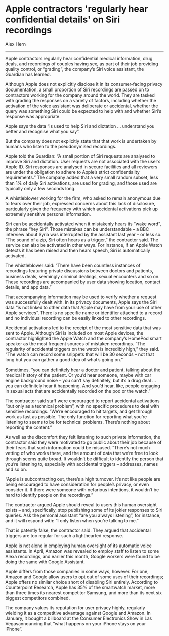# Apple contractors 'regularly hear confidential details' on Siri recordings

Alex Hern

---

Apple contractors regularly hear confidential medical information, drug deals, and recordings of couples having sex, as part of their job providing quality control, or “grading”, the company’s Siri voice assistant, the Guardian has learned.

Although Apple does not explicitly disclose it in its consumer-facing privacy documentation, a small proportion of Siri recordings are passed on to contractors working for the company around the world. They are tasked with grading the responses on a variety of factors, including whether the activation of the voice assistant was deliberate or accidental, whether the query was something Siri could be expected to help with and whether Siri’s response was appropriate.

Apple says the data “is used to help Siri and dictation … understand you better and recognise what you say”.

But the company does not explicitly state that that work is undertaken by humans who listen to the pseudonymised recordings.

Apple told the Guardian: “A small portion of Siri requests are analysed to improve Siri and dictation. User requests are not associated with the user’s Apple ID. Siri responses are analysed in secure facilities and all reviewers are under the obligation to adhere to Apple’s strict confidentiality requirements.” The company added that a very small random subset, less than 1% of daily Siri activations, are used for grading, and those used are typically only a few seconds long.

A whistleblower working for the firm, who asked to remain anonymous due to fears over their job, expressed concerns about this lack of disclosure, particularly given the frequency with which accidental activations pick up extremely sensitive personal information.

Siri can be accidentally activated when it mistakenly hears its “wake word”, the phrase “hey Siri”. Those mistakes can be understandable – a BBC interview about Syria was interrupted by the assistant last year – or less so. “The sound of a zip, Siri often hears as a trigger,” the contractor said. The service can also be activated in other ways. For instance, if an Apple Watch detects it has been raised and then hears speech, Siri is automatically activated.

The whistleblower said: “There have been countless instances of recordings featuring private discussions between doctors and patients, business deals, seemingly criminal dealings, sexual encounters and so on. These recordings are accompanied by user data showing location, contact details, and app data.”

That accompanying information may be used to verify whether a request was successfully dealt with. In its privacy documents, Apple says the Siri data “is not linked to other data that Apple may have from your use of other Apple services”. There is no specific name or identifier attached to a record and no individual recording can be easily linked to other recordings.

Accidental activations led to the receipt of the most sensitive data that was sent to Apple. Although Siri is included on most Apple devices, the contractor highlighted the Apple Watch and the company’s HomePod smart speaker as the most frequent sources of mistaken recordings. “The regularity of accidental triggers on the watch is incredibly high,” they said. “The watch can record some snippets that will be 30 seconds – not that long but you can gather a good idea of what’s going on.”

Sometimes, “you can definitely hear a doctor and patient, talking about the medical history of the patient. Or you’d hear someone, maybe with car engine background noise – you can’t say definitely, but it’s a drug deal … you can definitely hear it happening. And you’d hear, like, people engaging in sexual acts that are accidentally recorded on the pod or the watch.”

The contractor said staff were encouraged to report accidental activations “but only as a technical problem”, with no specific procedures to deal with sensitive recordings. “We’re encouraged to hit targets, and get through work as fast as possible. The only function for reporting what you’re listening to seems to be for technical problems. There’s nothing about reporting the content.”

As well as the discomfort they felt listening to such private information, the contractor said they were motivated to go public about their job because of their fears that such information could be misused. “There’s not much vetting of who works there, and the amount of data that we’re free to look through seems quite broad. It wouldn’t be difficult to identify the person that you’re listening to, especially with accidental triggers – addresses, names and so on.

“Apple is subcontracting out, there’s a high turnover. It’s not like people are being encouraged to have consideration for people’s privacy, or even consider it. If there were someone with nefarious intentions, it wouldn’t be hard to identify people on the recordings.”

The contractor argued Apple should reveal to users this human oversight exists – and, specifically, stop publishing some of its jokier responses to Siri queries. Ask the personal assistant “are you always listening”, for instance, and it will respond with: “I only listen when you’re talking to me.”

That is patently false, the contractor said. They argued that accidental triggers are too regular for such a lighthearted response.

Apple is not alone in employing human oversight of its automatic voice assistants. In April, Amazon was revealed to employ staff to listen to some Alexa recordings, and earlier this month, Google workers were found to be doing the same with Google Assistant.

Apple differs from those companies in some ways, however. For one, Amazon and Google allow users to opt out of some uses of their recordings; Apple offers no similar choice short of disabling Siri entirely. According to Counterpoint Research, Apple has 35% of the smartwatch market, more than three times its nearest competitor Samsung, and more than its next six biggest competitors combined.

The company values its reputation for user privacy highly, regularly wielding it as a competitive advantage against Google and Amazon. In January, it bought a billboard at the Consumer Electronics Show in Las Vegasannouncing that “what happens on your iPhone stays on your iPhone”.
